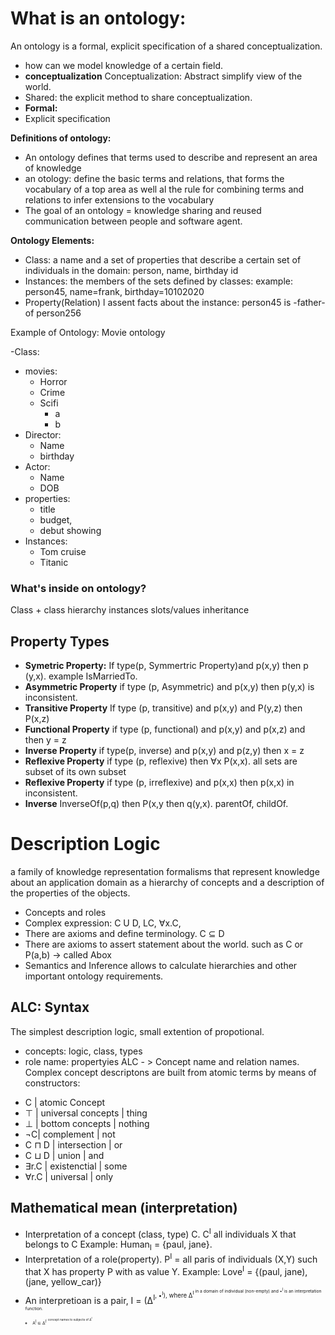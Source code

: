 # What is an ontology:
An ontology is a formal, explicit specification of a shared conceptualization. 
  - how can we model knowledge of a certain field. 
  - **conceptualization** Conceptualization: Abstract simplify view of the world. 
  - Shared: the explicit method to share conceptualization. 
  - **Formal:**
  - Explicit specification

**Definitions of ontology:**
- An ontology defines that terms used to describe and represent an area of knowledge 
- an otology: define the basic terms and relations, that forms the vocabulary of a top area as well al the rule for combining terms and relations to infer extensions to the vocabulary
- The goal of an ontology = knowledge sharing and reused communication between people and software agent. 

**Ontology Elements:**
- Class: a name and a set of properties that describe a certain set of individuals in the domain: person, name, birthday id
- Instances: the members of the sets defined by classes: example: person45, name=frank, birthday=10102020
-  Property(Relation) l assent facts about the instance: person45 is -father-of person256

Example of Ontology: Movie ontology

-Class: 
   - movies:
       - Horror
       - Crime
       - Scifi
         - a
         - b   
   - Director:
     - Name
     - birthday 
   - Actor:
     - Name
     - DOB
- properties:
  - title
  - budget,
  - debut showing
- Instances:
  - Tom cruise
  - Titanic 

### What's inside on ontology?
 Class + class hierarchy
 instances 
 slots/values
 inheritance

## Property Types
- **Symetric Property:** If type(p, Symmertric Property)and p(x,y) then p (y,x). example IsMarriedTo. 
- **Asymmetric Property** if type (p, Asymmetric) and p(x,y) then p(y,x) is inconsistent. 
- **Transitive Property** If type (p, transitive) and p(x,y) and P(y,z) then P(x,z)
- **Functional Property** if type (p, functional) and p(x,y) and p(x,z) and then y = z 
- **Inverse Property** if type(p, inverse) and p(x,y) and p(z,y) then x = z
- **Reflexive Property** if type (p, reflexive) then ∀x P(x,x). all sets are subset of its own subset
- **Reflexive Property** if type (p, irreflexive) and p(x,x) then p(x,x) in inconsistent. 
- **Inverse** InverseOf(p,q) then P(x,y then q(y,x). parentOf, childOf. 

# Description Logic
a family of knowledge representation formalisms that represent knowledge about an application domain as a hierarchy of concepts and a description of the properties of the objects.   

- Concepts and roles
- Complex expression: C U D, LC, ∀x.C, 
- There are axioms and define terminology. C ⊆ D
- There are axioms to assert statement about the world. such as C or P(a,b) -> called Abox
- Semantics and Inference allows to calculate hierarchies and other important ontology requirements. 

## ALC: Syntax
The simplest description logic, small extention of propotional. 
- concepts: logic, class, types
- role name: propertyies 
ALC - > Concept name and relation names. Complex concept descriptons are built from atomic terms by means of constructors: 
* C | atomic Concept
* ⊤ | universal concepts | thing
* ⊥ | bottom concepts    | nothing
* ¬C| complement         | not
* C ⊓ D | intersection   | or
* C ⊔ D | union          | and 
* ∃r.C  | existenctial   | some
* ∀r.C  | universal      | only 

## Mathematical mean (interpretation)
- Interpretation of a concept (class, type) C. C<sup>I</sup> all individuals X that belongs to C 
Example: Human<sub>I</sub> = {paul, jane}. 
- Interpretation of a role(property). P<sup>I</sup> = all paris of individuals (X,Y) such that X has property P with as value Y. Example: Love<sup>I</sup> = {(paul, jane),(jane, yellow_car)}
- An interpretioan is a pair, I = (∆<sup>I<sup>, •<sup>I</sup>), where ∆<sup>I<sup> in a domain of individual (non-empty) and •<sup>I</sup> is an interpretation function. 
  - A<sup>I</sup> ⊆ ∆<sup>I<sup>: concept names to subjects of ∆<sup>I<sup>. 
